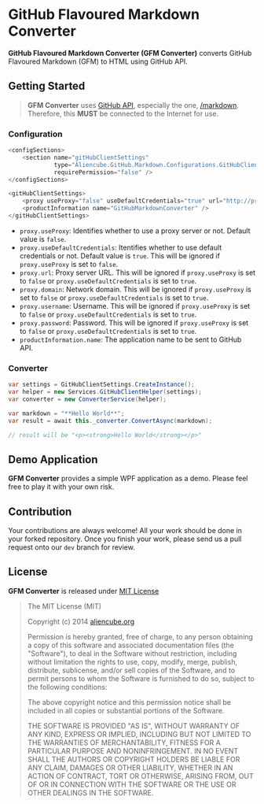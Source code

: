 # GitHub Flavoured Markdown Converter #

**GitHub Flavoured Markdown Converter (GFM Converter)** converts GitHub Flavoured Markdown (GFM) to HTML using GitHub API.


## Getting Started ##

> **GFM Converter** uses [GitHub API](https://developer.github.com/v3), especially the one, [/markdown](https://developer.github.com/v3/markdown). Therefore, this **MUST** be connected to the Internet for use.


### Configuration ###

```csharp
<configSections>
    <section name="gitHubClientSettings"
             type="Aliencube.GitHub.Markdown.Configurations.GitHubClientSettings, Aliencube.GitHub.Markdown.Configurations"
             requirePermission="false" />
</configSections>

<gitHubClientSettings>
    <proxy useProxy="false" useDefaultCredentials="true" url="http://proxy:8080" domain="" username="" password="" />
    <productInformation name="GitHubMarkdownConverter" />
</gitHubClientSettings>
```

* `proxy.useProxy`: Identifies whether to use a proxy server or not. Default value is `false`.
* `proxy.useDefaultCredentials`: Itentifies whether to use default credentials or not. Default value is `true`. This will be ignored if `proxy.useProxy` is set to `false`.
* `proxy.url`: Proxy server URL. This will be ignored if `proxy.useProxy` is set to `false` or `proxy.useDefaultCredentials` is set to `true`.
* `proxy.domain`: Network domain. This will be ignored if `proxy.useProxy` is set to `false` or `proxy.useDefaultCredentials` is set to `true`.
* `proxy.username`: Username. This will be ignored if `proxy.useProxy` is set to `false` or `proxy.useDefaultCredentials` is set to `true`.
* `proxy.password`: Password. This will be ignored if `proxy.useProxy` is set to `false` or `proxy.useDefaultCredentials` is set to `true`.
* `productInformation.name`: The application name to be sent to GitHub API.


### Converter ###

```csharp
var settings = GitHubClientSettings.CreateInstance();
var helper = new Services.GitHubClientHelper(settings);
var converter = new ConverterService(helper);

var markdown = "**Hello World**";
var result = await this._converter.ConvertAsync(markdown);

// result will be "<p><strong>Hello World</strong></p>"
```


## Demo Application ##

**GFM Converter** provides a simple WPF application as a demo. Please feel free to play it with your own risk.


## Contribution ##

Your contributions are always welcome! All your work should be done in your forked repository. Once you finish your work, please send us a pull request onto our `dev` branch for review.


## License ##

**GFM Converter** is released under [MIT License](http://opensource.org/licenses/MIT)

> The MIT License (MIT)
>
> Copyright (c) 2014 [aliencube.org](http://aliencube.org)
> 
> Permission is hereby granted, free of charge, to any person obtaining a copy of this software and associated documentation files (the "Software"), to deal in the Software without restriction, including without limitation the rights to use, copy, modify, merge, publish, distribute, sublicense, and/or sell copies of the Software, and to permit persons to whom the Software is furnished to do so, subject to the following conditions:
> 
> The above copyright notice and this permission notice shall be included in all copies or substantial portions of the Software.
> 
> THE SOFTWARE IS PROVIDED "AS IS", WITHOUT WARRANTY OF ANY KIND, EXPRESS OR IMPLIED, INCLUDING BUT NOT LIMITED TO THE WARRANTIES OF MERCHANTABILITY, FITNESS FOR A PARTICULAR PURPOSE AND NONINFRINGEMENT. IN NO EVENT SHALL THE AUTHORS OR COPYRIGHT HOLDERS BE LIABLE FOR ANY CLAIM, DAMAGES OR OTHER LIABILITY, WHETHER IN AN ACTION OF CONTRACT, TORT OR OTHERWISE, ARISING FROM, OUT OF OR IN CONNECTION WITH THE SOFTWARE OR THE USE OR OTHER DEALINGS IN THE SOFTWARE.
> 